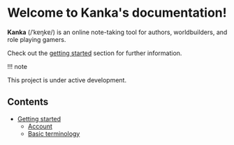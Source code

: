 # Welcome to Kanka's documentation!

**Kanka** (/ˈkɐŋkɐ/) is an online note-taking tool for authors, worldbuilders, and role playing gamers.

Check out the [getting started](getting-started) section for further information.

!!! note

   This project is under active development.

## Contents

* [Getting started](getting-started)
  * [Account](getting-started#account)
  * [Basic terminology](getting-started#basic-terminology)
